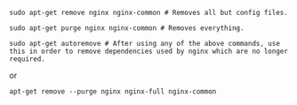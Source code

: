 ```shell
sudo apt-get remove nginx nginx-common # Removes all but config files.

sudo apt-get purge nginx nginx-common # Removes everything.

sudo apt-get autoremove # After using any of the above commands, use this in order to remove dependencies used by nginx which are no longer required.
```

or

`apt-get remove --purge nginx nginx-full nginx-common`
